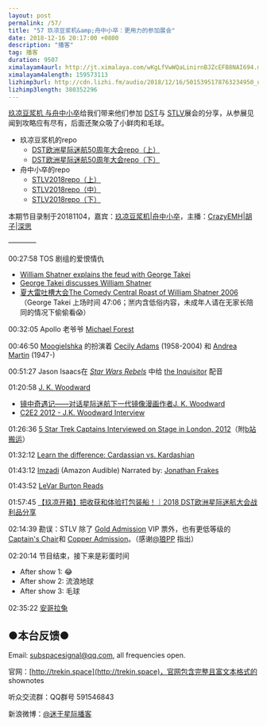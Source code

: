 ```yaml
---
layout: post
permalink: /57/
title: "57 玖凉豆浆机&amp;舟中小卒：更用力的参加展会"
date: 2018-12-16 20:17:00 +0800
description: "播客"
tag: 播客 
duration: 9507
ximalayam4aurl: http://jt.ximalaya.com/wKgLfVwWQaLinirnBJZcEFB8NAI694.m4a?channel=rss&amp;album_id=3135361&amp;track_id=145201627&amp;uid=6418191&amp;jt=http://audio.xmcdn.com/group54/M02/09/3C/wKgLfVwWQaLinirnBJZcEFB8NAI694.m4a
ximalayam4alength: 159573113
lizhimp3url: http://cdn.lizhi.fm/audio/2018/12/16/5015395178763234950_ud.mp3
lizhimp3length: 380352296
---   
```


[玖凉豆浆机 与](https://weibo.com/lunaliang1029)[舟中小卒](http://weibo.com/u/3044338061)给我们带来他们参加 [DST](http://www.destinationstartrek.com/)与 [STLV](https://www.creationent.com/cal/st_lasvegas.html)展会的分享，从参展见闻到攻略应有尽有，后面还聚众吸了小鲜肉和毛球。

- 玖凉豆浆机的repo
  - [DST欧洲星际迷航50周年大会repo（上）](https://weibo.com/ttarticle/p/show?id=2309404284070765951111&amp;mod=zwenzhang)
  - [DST欧洲星际迷航50周年大会repo（下）](https://weibo.com/ttarticle/p/show?id=2309404284074628920305&amp;mod=zwenzhang)
- 舟中小卒的repo
  - [STLV2018repo（上）](https://weibo.com/ttarticle/p/show?id=2309404279902084987894&amp;mod=zwenzhang)
  - [STLV2018repo（中）](https://weibo.com/ttarticle/p/show?id=2309404282498719816331&amp;mod=zwenzhang)
  - [STLV2018repo（下）](https://weibo.com/ttarticle/p/show?id=2309404297703889754425&amp;mod=zwenzhang)

本期节目录制于20181104，嘉宾：[玖凉豆浆机](https://weibo.com/lunaliang1029)\|[舟中小卒](http://weibo.com/u/3044338061)，主播：[CrazyEMH](mailto:emh@trekin.space)\|[胡子](https://weibo.com/p/1005051764117203)\|[深思](mailto:deepthought@trekin.space)

————

00:27:58 TOS 剧组的爱恨情仇

- [William Shatner explains the feud with George Takei](https://youtu.be/xZtfteXNXZ8)
- [George Takei discusses William Shatner](https://youtu.be/lA9lLM6k2KU)
- [夏大雷吐槽大会The Comedy Central Roast of William Shatner 2006](https://www.bilibili.com/video/av22246489/)（George Takei 上场时间 47:06；🈲内含低俗内容，未成年人请在无家长陪同的情况下偷偷看😱）

00:32:05 Apollo 老爷爷 [Michael Forest](http://memory-alpha.wikia.com/wiki/Michael_Forest)

00:46:50 [Moogie](http://memory-alpha.wikia.com/wiki/Moogie)[Ishka](http://memory-alpha.wikia.com/wiki/Ishka) 的扮演着 [Cecily Adams](http://memory-alpha.wikia.com/wiki/Cecily_Adams) (1958-2004) 和 [Andrea Martin](http://memory-alpha.wikia.com/wiki/Andrea_Martin) (1947-)

00:51:27 Jason Isaacs在 [_Star Wars Rebels_](http://starwars.wikia.com/wiki/Star_Wars_Rebels) 中给 [the Inquisitor](http://starwars.wikia.com/wiki/The_Grand_Inquisitor) 配音

01:20:58 [J. K. Woodward](https://en.wikipedia.org/wiki/J._K._Woodward)

- [镜中奇遇记——对话星际迷航下一代镜像漫画作者J. K. Woodward](https://weibo.com/ttarticle/p/show?id=2309404298891464958383&amp;mod=zwenzhang)
- [C2E2 2012 - J.K. Woodward Interview](https://youtu.be/wBPty1MyhQ8)

01:26:36 [5 Star Trek Captains Interviewed on Stage in London, 2012](https://www.youtube.com/watch?v=wyuwNeenmwk)（附[b站搬运](https://www.bilibili.com/video/av13915363/)）

01:32:12 [Learn the difference: Cardassian vs. Kardashian](https://www.reddit.com/r/startrek/comments/oqrmc/learn_the_difference_cardassian_vs_https:/www.reddit.com/r/startrek/comments/oqrmc/learn_the_difference_cardassian_vs_kardashian/kardashian/)

01:43:12 [Imzadi](https://www.audible.com/pd/Imzadi-Audiobook/B002UZMQUA) (Amazon Audible) Narrated by: [Jonathan Frakes](https://www.audible.com/search?searchNarrator=Jonathan+Frakes&amp;ref=a_pd_Imzadi_c1_narrator_1&amp;pf_rd_p=52918805-f7fc-40f4-a76b-cf1c79f7d10a&amp;pf_rd_r=BJTTG5WETNE6JBAQ2M9G&amp;)

01:43:52 [LeVar Burton Reads](http://www.levarburtonpodcast.com/)

01:57:45 [【玖凉开箱】把收获和体验打包装船！｜2018 DST欧洲星际迷航大会战利品分享](https://www.bilibili.com/video/av34837760)

02:14:39 勘误：STLV 除了 [Gold Admission](https://www.creationent.com/cal/st_lasvegas_gold.html) VIP 票外，也有更低等级的 [Captain&#39;s Chair](https://www.creationent.com/cal/st_lasvegas_captainschair.html)和 [Copper Admission](https://www.creationent.com/cal/st_lasvegas_copper.html)。（感谢[@狼PP](https://weibo.com/poppy830606) 指出）

02:20:14 节目结束，接下来是彩蛋时间

- After show 1: 😂
- After show 2: 流浪地球
- After show 3: 毛球

02:35:22 [安哥拉兔](https://zh.wikipedia.org/wiki/%E5%AE%89%E5%93%A5%E6%8B%89%E5%85%94)

## ●本台反馈●

Email: [subspacesignal@qq.com](mailto:subspacesignal@qq.com), all frequencies open.

官网：[http://trekin.space](http://trekin.space)，官网包含完整且富文本格式的 shownotes

听众交流群：QQ群号 591546843

新浪微博：[@迷于星际播客](http://weibo.com/lostinst)
